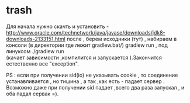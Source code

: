 # trash
Для начала нужно скачть и установить -  http://www.oracle.com/technetwork/java/javase/downloads/jdk8-downloads-2133151.html
после , берем исходники (тут) , 
набираем  в консоли (в директории где лежит gradlew.bat/) gradlew run , под линуксом ./gradlew run  
(качает зависимости ,компилится и запускается ).Закончится естественно все "exception". 

PS : если при получении sid(io) не указывать cookie  , то соединение устанавливается , но тишина ,
а так ,как есть  - падает сервер . Возможно даже при получении sid падает ,всего два раза запускал , и оба падал сервак =).
